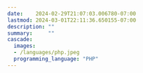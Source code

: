 ```yaml
---
date:    2024-02-29T21:07:03.006780-07:00
lastmod: 2024-03-01T22:11:36.650155-07:00
description: ""
summary:     ""
cascade:
  images:
  - /languages/php.jpeg
  programming_language: "PHP"
---
```


